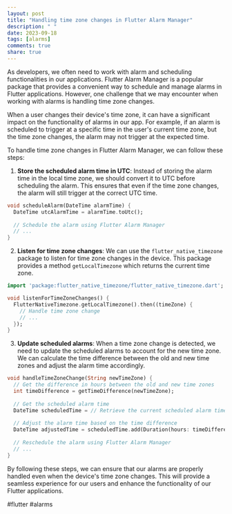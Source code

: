 ```yaml
---
layout: post
title: "Handling time zone changes in Flutter Alarm Manager"
description: " "
date: 2023-09-18
tags: [alarms]
comments: true
share: true
---
```


As developers, we often need to work with alarm and scheduling functionalities in our applications. Flutter Alarm Manager is a popular package that provides a convenient way to schedule and manage alarms in Flutter applications. However, one challenge that we may encounter when working with alarms is handling time zone changes.

When a user changes their device's time zone, it can have a significant impact on the functionality of alarms in our app. For example, if an alarm is scheduled to trigger at a specific time in the user's current time zone, but the time zone changes, the alarm may not trigger at the expected time.

To handle time zone changes in Flutter Alarm Manager, we can follow these steps:

1. **Store the scheduled alarm time in UTC**: Instead of storing the alarm time in the local time zone, we should convert it to UTC before scheduling the alarm. This ensures that even if the time zone changes, the alarm will still trigger at the correct UTC time.

```dart
void scheduleAlarm(DateTime alarmTime) {
  DateTime utcAlarmTime = alarmTime.toUtc();
  
  // Schedule the alarm using Flutter Alarm Manager
  // ...
}
```

2. **Listen for time zone changes**: We can use the `flutter_native_timezone` package to listen for time zone changes in the device. This package provides a method `getLocalTimezone` which returns the current time zone.

```dart
import 'package:flutter_native_timezone/flutter_native_timezone.dart';

void listenForTimeZoneChanges() {
  FlutterNativeTimezone.getLocalTimezone().then((timeZone) {
    // Handle time zone change
    // ...
  });
}
```

3. **Update scheduled alarms**: When a time zone change is detected, we need to update the scheduled alarms to account for the new time zone. We can calculate the time difference between the old and new time zones and adjust the alarm time accordingly.

```dart
void handleTimeZoneChange(String newTimeZone) {
  // Get the difference in hours between the old and new time zones
  int timeDifference = getTimeDifference(newTimeZone);
  
  // Get the scheduled alarm time
  DateTime scheduledTime = // Retrieve the current scheduled alarm time
  
  // Adjust the alarm time based on the time difference
  DateTime adjustedTime = scheduledTime.add(Duration(hours: timeDifference));
  
  // Reschedule the alarm using Flutter Alarm Manager
  // ...
}
```

By following these steps, we can ensure that our alarms are properly handled even when the device's time zone changes. This will provide a seamless experience for our users and enhance the functionality of our Flutter applications.

#flutter #alarms